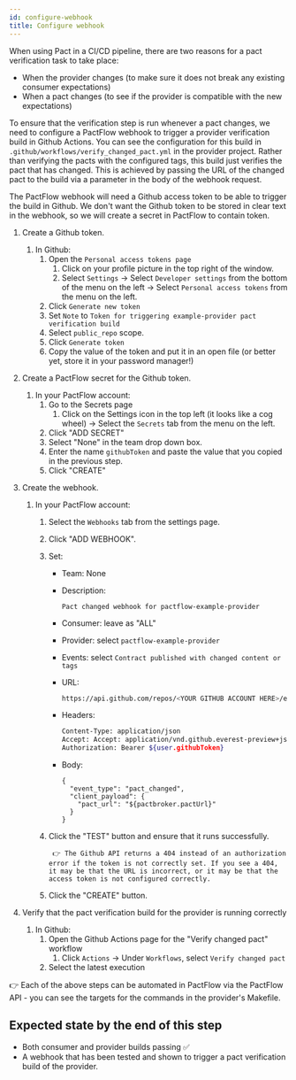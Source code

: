 ```yaml
---
id: configure-webhook
title: Configure webhook
---
```


When using Pact in a CI/CD pipeline, there are two reasons for a pact verification task to take place:

* When the provider changes (to make sure it does not break any existing consumer expectations)
* When a pact changes (to see if the provider is compatible with the new expectations)

To ensure that the verification step is run whenever a pact changes, we need to configure a PactFlow webhook to trigger a provider verification build in Github Actions. You can see the configuration for this build in `.github/workflows/verify_changed_pact.yml` in the provider project. Rather than verifying the pacts with the configured tags, this build just verifies the pact that has changed. This is achieved by passing the URL of the changed pact to the build via a parameter in the body of the webhook request.

The PactFlow webhook will need a Github access token to be able to trigger the build in Github. We don't want the Github token to be stored in clear text in the webhook, so we will create a secret in PactFlow to contain token.

1. Create a Github token.
    1. In Github:
        1. Open the `Personal access tokens page`
            1. Click on your profile picture in the top right of the window.
            1. Select `Settings` -> Select `Developer settings` from the bottom of the menu on the left -> Select `Personal access tokens` from the menu on the left.
        1. Click `Generate new token`
        1. Set `Note` to `Token for triggering example-provider pact verification build`
        1. Select `public_repo` scope.
        1. Click `Generate token`
        1. Copy the value of the token and put it in an open file (or better yet, store it in your password manager!)

1. Create a PactFlow secret for the Github token.
    1. In your PactFlow account:
        1. Go to the Secrets page
            1. Click on the Settings icon in the top left (it looks like a cog wheel) -> Select the `Secrets` tab from the menu on the left.
        1. Click "ADD SECRET"
        1. Select "None" in the team drop down box.
        1. Enter the name `githubToken` and paste the value that you copied in the previous step.
        1. Click "CREATE"

1. Create the webhook.
    1. In your PactFlow account:
        1. Select the `Webhooks` tab from the settings page.
        1. Click "ADD WEBHOOK".
        1. Set:
            * Team: None
            * Description:

                ```
                Pact changed webhook for pactflow-example-provider
                ```

            * Consumer: leave as "ALL"
            * Provider: select `pactflow-example-provider`
            * Events: select `Contract published with changed content or tags`
            * URL:

                ```bash
                https://api.github.com/repos/<YOUR GITHUB ACCOUNT HERE>/example-provider/dispatches
                ```

            * Headers:

                ```bash
                Content-Type: application/json
                Accept: Accept: application/vnd.github.everest-preview+json
                Authorization: Bearer ${user.githubToken}
                ```

            * Body:

                ```
                {
                  "event_type": "pact_changed",
                  "client_payload": {
                    "pact_url": "${pactbroker.pactUrl}"
                  }
                }
                ```

        1. Click the "TEST" button and ensure that it runs successfully.

                👉 The Github API returns a 404 instead of an authorization error if the token is not correctly set. If you see a 404, it may be that the URL is incorrect, or it may be that the access token is not configured correctly.

        1. Click the "CREATE" button.

1. Verify that the pact verification build for the provider is running correctly
    1. In Github:
        1. Open the Github Actions page for the "Verify changed pact" workflow
            1. Click `Actions` -> Under `Workflows`, select `Verify changed pact`
        1. Select the latest execution

👉 Each of the above steps can be automated in PactFlow via the PactFlow API - you can see the targets for the commands in the provider's Makefile.

## Expected state by the end of this step

* Both consumer and provider builds passing ✅
* A webhook that has been tested and shown to trigger a pact verification build of the provider.
